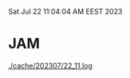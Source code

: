 Sat Jul 22 11:04:04 AM EEST 2023
# JAM
<a href='./cache/202307/22_11.log'>./cache/202307/22_11.log</a>
